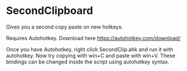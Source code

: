 # SecondClipboard
Gives you a second copy paste on new hotkeys.

Requires Autohotkey. Download here https://autohotkey.com/download/

Once you have Autohotkey, right click SecondClip.ahk and run it with autohotkey. Now try copying with win+C and paste with win+V. These bindings can be changed inside the script using autohotkey syntax. 
